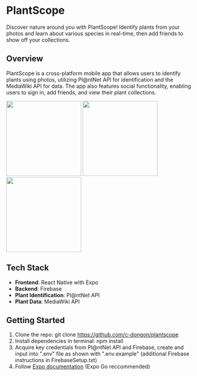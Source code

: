 # PlantScope
Discover nature around you with PlantScope! Identify plants from your photos and learn about various species in real-time, then add friends to show off your collections.

## Overview
PlantScope is a cross-platform mobile app that allows users to identify plants using photos, utilizing Pl@ntNet API for identification and the MediaWiki API for data. The app also features social functionality, enabling users to sign in, add friends, and view their plant collections.

<p float="left">
   <img src="https://github.com/user-attachments/assets/d48abbb3-ceb4-4d4f-b65f-a0af305fc894" width="200" aspectRatio="1">
   <img src="https://github.com/user-attachments/assets/119f94a6-cf85-4269-9833-c2344d45deea" width="200" aspectRatio="1">
   <img src="https://github.com/user-attachments/assets/4ca28619-08b8-46d7-a414-4824c67d5782" width="200" aspectRatio="1">
</p>

## Tech Stack
- **Frontend**: React Native with Expo
- **Backend**: Firebase
- **Plant Identification**: Pl@ntNet API
- **Plant Data**: MediaWiki API

## Getting Started
1. Clone the repo: git clone https://github.com/c-dongon/plantscope
2. Install dependencies in terminal: npm install
3. Acquire key credentials from Pl@ntNet API and Firebase, create and input into ".env" file as shown with ".env.example" (additional Firebase instructions in FirebaseSetup.txt)
4. Follow [Expo documentation](https://docs.expo.dev/get-started/set-up-your-environment/) (Expo Go reccommended)
